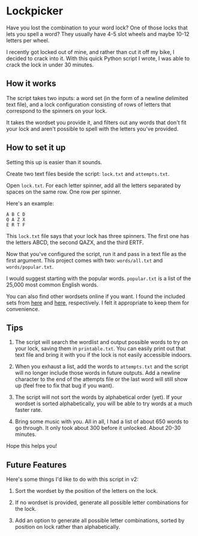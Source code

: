 # Lockpicker

Have you lost the combination to your word lock? One of those locks that lets you spell a word? They usually have 4-5 slot wheels and maybe 10-12 letters per wheel.

I recently got locked out of mine, and rather than cut it off my bike, I decided to crack into it. With this quick Python script I wrote, I was able to crack the lock in under 30 minutes.

## How it works

The script takes two inputs: a word set (in the form of a newline delimited text file), and a lock configuration consisting of rows of letters that correspond to the spinners on your lock.

It takes the wordset you provide it, and filters out any words that don't fit your lock and aren't possible to spell with the letters you've provided.

## How to set it up

Setting this up is easier than it sounds.

Create two text files beside the script: `lock.txt` and `attempts.txt`.

Open `lock.txt`. For each letter spinner, add all the letters separated by spaces on the same row. One row per spinner.

Here's an example:

```
A B C D
Q A Z X
E R T F
```
This `lock.txt` file says that your lock has three spinners. The first one has the letters ABCD, the second QAZX, and the third ERTF.

Now that you've configured the script, run it and pass in a text file as the first argument. This project comes with two: `words/all.txt` and `words/popular.txt`.

I would suggest starting with the popular words. `popular.txt` is a list of the 25,000 most common English words.

You can also find other wordsets online if you want. I found the included sets from [here](https://github.com/dwyl/english-words) and [here](https://github.com/dolph/dictionary), respectively. I felt it appropriate to keep them for convenience.

## Tips

1. The script will search the wordlist and output possible words to try on your lock, saving them in `printable.txt`. You can easily print out that text file and bring it with you if the lock is not easily accessible indoors.

1. When you exhaust a list, add the words to `attempts.txt` and the script will no longer include those words in future outputs. Add a newline character to the end of the attempts file or the last word will still show up (feel free to fix that bug if you want).

1. The script will not sort the words by alphabetical order (yet). If your wordset is sorted alphabetically, you will be able to try words at a much faster rate.

1. Bring some music with you. All in all, I had a list of about 650 words to go through. It only took about 300 before it unlocked. About 20-30 minutes.

Hope this helps you!

## Future Features

Here's some things I'd like to do with this script in v2:

1. Sort the wordset by the position of the letters on the lock.

1. If no wordset is provided, generate all possible letter combinations for the lock.

1. Add an option to generate all possible letter combinations, sorted by position on lock rather than alphabetically.
